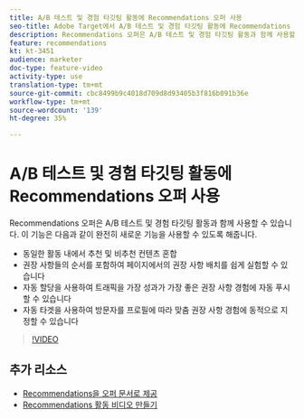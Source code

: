 ```yaml
---
title: A/B 테스트 및 경험 타깃팅 활동에 Recommendations 오퍼 사용
seo-title: Adobe Target에서 A/B 테스트 및 경험 타깃팅 활동에 Recommendations 오퍼 사용
description: Recommendations 오퍼은 A/B 테스트 및 경험 타깃팅 활동과 함께 사용할 수 있습니다.
feature: recommendations
kt: kt-3451
audience: marketer
doc-type: feature-video
activity-type: use
translation-type: tm+mt
source-git-commit: cbc8499b9c4018d709d8d93405b3f816b091b36e
workflow-type: tm+mt
source-wordcount: '139'
ht-degree: 35%

---
```



# A/B 테스트 및 경험 타깃팅 활동에 Recommendations 오퍼 사용

Recommendations 오퍼은 A/B 테스트 및 경험 타깃팅 활동과 함께 사용할 수 있습니다. 이 기능은 다음과 같이 완전히 새로운 기능을 사용할 수 있도록 해줍니다.

* 동일한 활동 내에서 추천 및 비추천 컨텐츠 혼합
* 권장 사항들의 순서를 포함하여 페이지에서의 권장 사항 배치를 쉽게 실험할 수 있습니다
* 자동 할당을 사용하여 트래픽을 가장 성과가 가장 좋은 권장 사항 경험에 자동 푸시할 수 있습니다
* 자동 타겟을 사용하여 방문자를 프로필에 따라 맞춤 권장 사항 경험에 동적으로 지정할 수 있습니다

>[!VIDEO](https://video.tv.adobe.com/v/28878?quality=12)

## 추가 리소스

* [Recommendations을 오퍼 문서로 제공](https://docs.adobe.com/content/help/en/target/using/recommendations/recommendations-as-an-offer.html)
* [Recommendations 활동 비디오 만들기](create-a-recommendations-activity.md)
